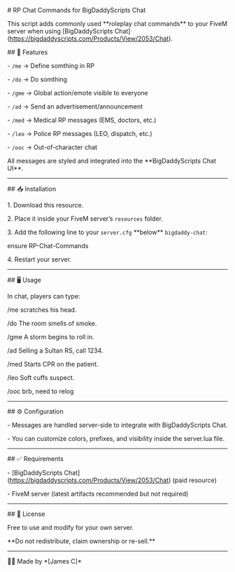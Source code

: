 \# RP Chat Commands for BigDaddyScripts Chat



This script adds commonly used \*\*roleplay chat commands\*\* to your FiveM server when using \[BigDaddyScripts Chat](https://bigdaddyscripts.com/Products/View/2053/Chat).



\## 📌 Features

\- `/me` → Define somthing in RP

\- `/do` → Do somthing 

\- `/gme` → Global action/emote visible to everyone  

\- `/ad` → Send an advertisement/announcement  

\- `/med` → Medical RP messages (EMS, doctors, etc.)  

\- `/leo` → Police RP messages (LEO, dispatch, etc.)  

\- `/ooc` → Out-of-character chat  



All messages are styled and integrated into the \*\*BigDaddyScripts Chat UI\*\*.



---



\## 📥 Installation

1\. Download this resource.  

2\. Place it inside your FiveM server’s `resources` folder.  



3\. Add the following line to your `server.cfg` \*\*below\*\* `bigdaddy-chat`:  

ensure RP-Chat-Commands



4\. Restart your server.



---



\## 🖥️ Usage

In chat, players can type:

/me scratches his head.

/do The room smells of smoke.

/gme A storm begins to roll in.

/ad Selling a Sultan RS, call 1234.

/med Starts CPR on the patient.

/leo Soft cuffs suspect.

/ooc brb, need to relog





---



\## ⚙️ Configuration

\- Messages are handled server-side to integrate with BigDaddyScripts Chat.  

\- You can customize colors, prefixes, and visibility inside the server.lua file.  



---



\## ✅ Requirements

\- \[BigDaddyScripts Chat](https://bigdaddyscripts.com/Products/View/2053/Chat) (paid resource)  

\- FiveM server (latest artifacts recommended but not required)  



---



\## 📄 License

Free to use and modify for your own server.  

\*\*Do not redistribute, claim ownership or re-sell.\*\*



---



👨‍💻 Made by \*\[James C]\*  




